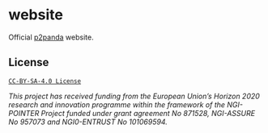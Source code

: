 # website

Official [p2panda](https://p2panda.org) website.

## License

[`CC-BY-SA-4.0 License`](LICENSE)

*This project has received funding from the European Union’s Horizon 2020
research and innovation programme within the framework of the NGI-POINTER
Project funded under grant agreement No 871528, NGI-ASSURE No 957073 and
NGI0-ENTRUST No 101069594.*
